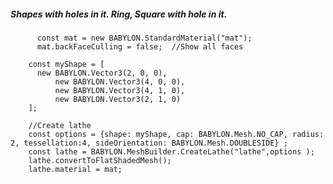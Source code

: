 

##### Shapes with holes in it. Ring, Square with hole in it.

          const mat = new BABYLON.StandardMaterial("mat");
          mat.backFaceCulling = false;  //Show all faces

        const myShape = [
          new BABYLON.Vector3(2, 0, 0),
              new BABYLON.Vector3(4, 0, 0),
              new BABYLON.Vector3(4, 1, 0),
              new BABYLON.Vector3(2, 1, 0)
        ];

        //Create lathe
        const options = {shape: myShape, cap: BABYLON.Mesh.NO_CAP, radius: 2, tessellation:4, sideOrientation: BABYLON.Mesh.DOUBLESIDE} ;
        const lathe = BABYLON.MeshBuilder.CreateLathe("lathe",options );
        lathe.convertToFlatShadedMesh();
        lathe.material = mat;
